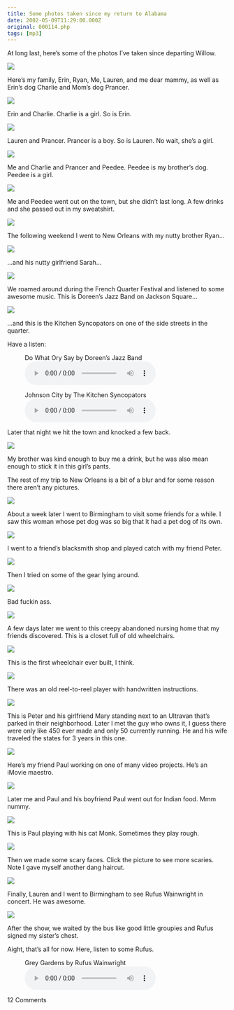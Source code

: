 ```yaml
---
title: Some photos taken since my return to Alabama
date: 2002-05-09T11:29:00.000Z
original: 000114.php
tags: [mp3]
---
```


At long last, here’s some of the photos I’ve taken since departing Willow.

<p class="polaroid" style="--deg: -2deg"><img src="./family.jpg" /></p>
Here’s my family, Erin, Ryan, Me, Lauren, and me dear mammy, as well as Erin’s dog Charlie and Mom’s dog Prancer.

<p class="polaroid" style="--deg: -2deg"><img src="./erin-charlie.jpg" /></p>
Erin and Charlie. Charlie is a girl. So is Erin.

<p class="polaroid" style="--deg: -2deg"><img src="./lauren-prancer.jpg" /></p>
Lauren and Prancer. Prancer is a boy. So is Lauren. No wait, she’s a girl.

<p class="polaroid" style="--deg: -2deg"><img src="./dogs.jpg" /></p>
Me and Charlie and Prancer and Peedee. Peedee is my brother’s dog. Peedee is a girl.

<p class="polaroid" style="--deg: -2deg"><img src="./peedee-passed-out.jpg" /></p>
Me and Peedee went out on the town, but she didn’t last long. A few drinks and she passed out in my sweatshirt.

<p class="polaroid" style="--deg: -2deg"><img src="./neworleans-ryan.jpg" /></p>
The following weekend I went to New Orleans with my nutty brother Ryan…

<p class="polaroid" style="--deg: -2deg"><img src="./neworleans-sarah.jpg" /></p>
…and his nutty girlfriend Sarah…

<p class="polaroid" style="--deg: -2deg"><img src="./neworleans-jazz.jpg" /></p>
We roamed around during the French Quarter Festival and listened to some awesome music. This is Doreen’s Jazz Band on Jackson Square…

<p class="polaroid" style="--deg: -2deg"><img src="./kitchensyncopators.jpg" /></p>
…and this is the Kitchen Syncopators on one of the side streets in the quarter.

Have a listen:

<figure>
  <figcaption>Do What Ory Say by Doreen’s Jazz Band</figcaption>
  <audio controls src="./doreensjazzband-dowhatorysay.mp3" />
</figure>

<figure>
  <figcaption>Johnson City by The Kitchen Syncopators</figcaption>
  <audio controls src="./kitchensyncopators-johnsoncity.mp3" />
</figure>

Later that night we hit the town and knocked a few back.

<p class="polaroid" style="--deg: -2deg"><img src="./doinashot.jpg" /></p>
My brother was kind enough to buy me a drink, but he was also mean enough to stick it in this girl’s pants.

The rest of my trip to New Orleans is a bit of a blur and for some reason there aren’t any pictures.

<p class="polaroid" style="--deg: -2deg"><img src="./bigdog.jpg" /></p>
About a week later I went to Birmingham to visit some friends for a while. I saw this woman whose pet dog was so big that it had a pet dog of its own.

<p class="polaroid" style="--deg: -2deg"><img src="./petercatch.jpg" /></p>
I went to a friend’s blacksmith shop and played catch with my friend Peter.

<p class="polaroid" style="--deg: -2deg"><img src="./weldinggear.jpg" /></p>
Then I tried on some of the gear lying around.

<p class="polaroid" style="--deg: -2deg"><img src="./aviators.jpg" /></p>
Bad fuckin ass.

<p class="polaroid" style="--deg: -2deg"><img src="./nursinghome-wheelchairs.jpg" /></p>
A few days later we went to this creepy abandoned nursing home that my friends discovered. This is a closet full of old wheelchairs.

<p class="polaroid" style="--deg: -2deg"><img src="./nursinghome-lonechair.jpg" /></p>
This is the first wheelchair ever built, I think.

<p class="polaroid" style="--deg: -2deg"><img src="./nursinghome-reeltoreel.jpg" /></p>
There was an old reel-to-reel player with handwritten instructions.

<p class="polaroid" style="--deg: -2deg"><img src="./ultravan.jpg" /></p>
This is Peter and his girlfriend Mary standing next to an Ultravan that’s parked in their neighborhood. Later I met the guy who owns it, I guess there were only like 450 ever made and only 50 currently running. He and his wife traveled the states for 3 years in this one.

<p class="polaroid" style="--deg: -2deg"><img src="./paul-video.jpg" /></p>
Here’s my friend Paul working on one of many video projects. He’s an iMovie maestro.

<p class="polaroid" style="--deg: -2deg"><img src="./mepaulpaul.jpg" /></p>
Later me and Paul and his boyfriend Paul went out for Indian food. Mmm nummy.

<p class="polaroid" style="--deg: -2deg"><img src="./paulmonk.jpg" /></p>
This is Paul playing with his cat Monk. Sometimes they play rough.

<p class="polaroid" style="--deg: -2deg"><img src="./scaryfaces-0.jpg" /></p>
Then we made some scary faces. Click the picture to see more scaries. Note I gave myself another dang haircut.

<p class="polaroid" style="--deg: -2deg"><img src="./rufus.jpg" /></p>
Finally, Lauren and I went to Birmingham to see Rufus Wainwright in concert. He was awesome.

<p class="polaroid" style="--deg: -2deg"><img src="./rufusautograph.jpg" /></p>
After the show, we waited by the bus like good little groupies and Rufus signed my sister’s chest.

Aight, that’s all for now. Here, listen to some Rufus.

<figure>
  <figcaption>Grey Gardens by Rufus Wainwright</figcaption>
  <audio controls src="./rufuswainwright-greygardens.mp3" />
</figure>

<span class="commentheader">12 Comments</span>

<!-- <div class="commentdivider">
<span class="commentauthorbox">Posted by <a href="http://www.pascal.com/cgi-bin/mt/mt-comments.cgi?__mode=red&id=491">mah</a></span>
<span class="commentdatebox">Thursday, May 16, 2002</span>
<span class="commenttimebox"> 7:01 AM</span>
</div>
<div class="commentbody">hi how areu</div>
<div class="commentdivider">
<span class="commentauthorbox">Posted by <a href="http://www.pascal.com/cgi-bin/mt/mt-comments.cgi?__mode=red&id=492">mah</a></span>
<span class="commentdatebox">Thursday, May 16, 2002</span>
<span class="commenttimebox"> 7:02 AM</span>
</div>
<div class="commentbody">dg</div>
<div class="commentdivider">
<span class="commentauthorbox">Posted by <a href="http://www.pascal.com/cgi-bin/mt/mt-comments.cgi?__mode=red&id=493">bouchaala</a></span>
<span class="commentdatebox">Monday, May 20, 2002</span>
<span class="commenttimebox"> 6:46 AM</span>
</div>
<div class="commentbody">slt j ai l’honneur de vous me presenter avous , je suis un etudient danns une institue mon age c’est 20 ans j’abit a alger exactement a la perouse ,j’aimerer bien que vous m’ecrie (e-mail passer)                                 maci                           bouchaala hamid</div>
<div class="commentdivider">
<span class="commentauthorbox">Posted by <a href="mailto&#58;nordmann4&#64;comcast&#46;net">Sara N.</a></span>
<span class="commentdatebox">Tuesday, May 21, 2002</span>
<span class="commenttimebox"> 1:14 AM</span>
</div>
<div class="commentbody">Pascal, you’re one crazy kid.  I’m so sorry that your brother was mean enough to stick your drink in that girl’s pants–but i’m sure you enjoyed it thoroughly.  Anyway, why don’t you update your travel diary more often?</div>
<div class="commentdivider">
<span class="commentauthorbox">Posted by chaloola moonfry</span>
<span class="commentdatebox">Thursday, May 23, 2002</span>
<span class="commenttimebox"> 9:29 AM</span>
</div>
<div class="commentbody">you are wacky and I love it.  hey, if I get my stomach to look all flat and sexy will you take a shot out of…..</div>
<div class="commentdivider">
<span class="commentauthorbox">Posted by <a href="mailto&#58;pascal&#46;dejong&#64;home&#46;nl">Pascal de Jong</a></span>
<span class="commentdatebox">Monday, June  3, 2002</span>
<span class="commenttimebox"> 4:46 AM</span>
</div>
<div class="commentbody">I’ll be checking your site regulary. I like it, must be the name.</div>
<div class="commentdivider">
<span class="commentauthorbox">Posted by Kevin L</span>
<span class="commentdatebox">Tuesday, June  4, 2002</span>
<span class="commenttimebox"> 9:47 AM</span>
</div>
<div class="commentbody">yo wha’ up jihad?!</div>
<div class="commentdivider">
<span class="commentauthorbox">Posted by <a href="mailto&#58;graceroc&#64;yahoo&#46;fr">Pascal Lukombo</a></span>
<span class="commentdatebox">Friday, June 21, 2002</span>
<span class="commenttimebox"> 5:13 AM</span>
</div>
<div class="commentbody">Je suis tr�s ravis d’avoir visit� ce site qui me permettra d’affronter et d’�tre en contact avec tous les Pascal’s qui peuvent exist� au monde. Si le coeur vous en dite faite moi de proposition pour me permettre de partager aussi une page de ce site web.  Bien de bonne chose et � bient�t!  Pascal</div>
<div class="commentdivider">
<span class="commentauthorbox">Posted by shauna</span>
<span class="commentdatebox">Monday, December  9, 2002</span>
<span class="commenttimebox"> 2:52 AM</span>
</div>
<div class="commentbody">I saw kitchen syncopators in seattle, they rock.</div>
<div class="commentdivider">
<span class="commentauthorbox">Posted by Aleksandra  de Lancy</span>
<span class="commentdatebox">Tuesday, March 18, 2003</span>
<span class="commenttimebox">12:32 PM</span>
</div>
<div class="commentbody">Pascal, your diary is fantastic. Lol, and that’s cool for the brain. Btw, some of your pictures are really good (the ones in New Orleans, for example). Keep on, and kisses from Yurop !</div>
<div class="commentdivider">
<span class="commentauthorbox">Posted by u suck</span>
<span class="commentdatebox">Monday, June 16, 2003</span>
<span class="commenttimebox"> 4:02 AM</span>
</div>
<div class="commentbody">ur a fucking low life with no hope please do us a favor and kill yourself or just be a shut in and never socialize with other people or post gay shit on websites</div>
<div class="commentdivider">
<span class="commentauthorbox">Posted by u suck</span>
<span class="commentdatebox">Saturday, December 13, 2003</span>
<span class="commenttimebox"> 5:32 AM</span>
</div>
<div class="commentbody">this site sux</div> -->
